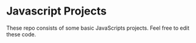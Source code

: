 # Javascript Projects
These repo consists of some basic JavaScripts projects.
Feel free to edit these code.